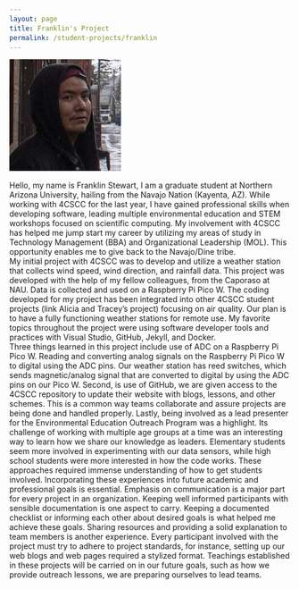 ```yaml
---
layout: page
title: Franklin's Project
permalink: /student-projects/franklin
---
```

![Franklin](assets/team/franklin.jpg)

Hello, my name is Franklin Stewart, I am a graduate student at Northern Arizona University, hailing from the Navajo Nation (Kayenta, AZ).  While working with 4CSCC for the last year, I have gained professional skills when developing software, leading multiple environmental education and STEM workshops focused on scientific computing. My involvement with 4CSCC has helped me jump start my career by utilizing my areas of study in Technology Management (BBA) and Organizational Leadership (MOL).  This opportunity enables me to give back to the Navajo/Dine tribe.  
My initial project with 4CSCC was to develop and utilize a weather station that collects wind speed, wind direction, and rainfall data.  This project was developed with the help of my fellow colleagues, from the Caporaso at NAU.  Data is collected and used on a Raspberry Pi Pico W.  The coding developed for my project has been integrated into other 4CSCC student projects (link Alicia and Tracey’s project) focusing on air quality.  Our plan is to have a fully functioning weather stations for remote use.  My favorite topics throughout the project were using software developer tools and practices with Visual Studio, GitHub, Jekyll, and Docker.  
Three things learned in this project include use of ADC on a Raspberry Pi Pico W. Reading and converting analog signals on the Raspberry Pi Pico W to digital using the ADC pins.  Our weather station has reed switches, which sends magnetic/analog signal that are converted to digital by using the ADC pins on our Pico W.  Second, is use of GitHub, we are given access to the 4CSCC repository to update their website with blogs, lessons, and other schemes.   This is a common way teams collaborate and assure projects are being done and handled properly.  Lastly, being involved as a lead presenter for the Environmental Education Outreach Program was a highlight.  Its challenge of working with multiple age groups at a time was an interesting way to learn how we share our knowledge as leaders.  Elementary students seem more involved in experimenting with our data sensors, while high school students were more interested in how the code works.  These approaches required immense understanding of how to get students involved. 
Incorporating these experiences into future academic and professional goals is essential.  Emphasis on communication is a major part for every project in an organization.  Keeping well informed participants with sensible documentation is one aspect to carry.  Keeping a documented checklist or informing each other about desired goals is what helped me achieve these goals.  Sharing resources and providing a solid explanation to team members is another experience.  Every participant involved with the project must try to adhere to project standards, for instance, setting up our web blogs and web pages required a stylized format.  Teachings established in these projects will be carried on in our future goals, such as how we provide outreach lessons, we are preparing ourselves to lead teams.